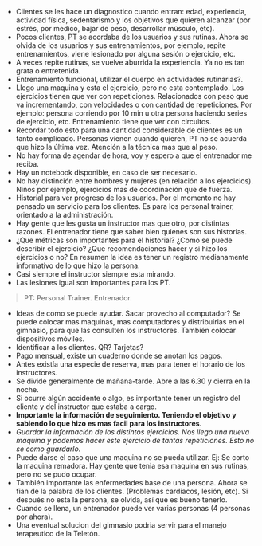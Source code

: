 - Clientes se les hace un diagnostico cuando entran: edad, experiencia, actividad física, sedentarismo y los objetivos que quieren alcanzar (por estrés, por medico, bajar de peso, desarrollar músculo, etc).
- Pocos clientes, PT se acordaba de los usuarios y sus rutinas. Ahora se olvida de los usuarios y sus entrenamientos, por ejemplo, repite entrenamientos, viene lesionado por alguna sesión o ejercicio, etc.
- A veces repite rutinas, se vuelve aburrida la experiencia. Ya no es tan grata o entretenida.
- Entrenamiento funcional, utilizar el cuerpo en actividades rutinarias?.
- Llego una maquina y esta el ejercicio, pero no esta contemplado. Los ejercicios tienen que ver con repeticiones. Relacionados con peso que va incrementando, con velocidades o con cantidad de repeticiones. Por ejemplo: persona corriendo por 10 min u otra persona haciendo series de ejercicio, etc. Entrenamiento tiene que ver con circuitos.
- Recordar todo esto para una cantidad considerable de clientes es un tanto complicado. Personas vienen cuando quieren, PT no se acuerda que hizo la última vez. Atención a la técnica mas que al peso.
- No hay forma de agendar de hora, voy y espero a que el entrenador me reciba.
- Hay un notebook disponible, en caso de ser necesario.
- No hay distinción entre hombres y mujeres (en relación a los ejercicios). Niños por ejemplo, ejercicios mas de coordinación que de fuerza.
- Historial para ver progreso de los usuarios. Por el momento no hay pensado un servicio para los clientes. Es para los personal trainer, orientado a la administración.
- Hay gente que les gusta un instructor mas que otro, por distintas razones. El entrenador tiene que saber bien quienes son sus historias.
- ¿Que métricas son importantes para el historial? ¿Como se puede describir el ejercicio? ¿Que recomendaciones hacer y si hizo los ejercicios o no? En resumen la idea es tener un registro medianamente informativo de lo que hizo la persona.
- Casi siempre el instructor siempre esta mirando.
- Las lesiones igual son importantes para los PT.
> PT: Personal Trainer. Entrenador.
- Ideas de como se puede ayudar. Sacar provecho al computador? Se puede colocar mas maquinas, mas computadores y distribuirlas en el gimnasio, para que las consulten los instructores. También colocar dispositivos móviles.
- Identificar a los clientes. QR? Tarjetas?
- Pago mensual, existe un cuaderno donde se anotan los pagos.
- Antes existía una especie de reserva, mas para tener el horario de los instructores.
- Se divide generalmente de mañana-tarde. Abre a las 6.30 y cierra en la noche.
- Si ocurre algún accidente o algo, es importante tener un registro del cliente y del instructor que estaba a cargo.
- **Importante la información de seguimiento. Teniendo el objetivo y sabiendo lo que hizo es mas facil para los instructores.**
- *Guardar la información de los distintos ejercicios. Nos llego una nueva maquina y podemos hacer este ejercicio de tantas repeticiones. Esto no se como guardarlo.*
- Puede darse el caso que una maquina no se pueda utilizar. Ej: Se corto la maquina remadora. Hay gente que tenia esa maquina en sus rutinas, pero no se pudo ocupar.
- También importante las enfermedades base de una persona. Ahora se fian de la palabra de los clientes. (Problemas cardiacos, lesión, etc). Si después no esta la persona, se olvida, así que es bueno tenerlo.
- Cuando se llena, un entrenador puede ver varias personas (4 personas por ahora).
- Una eventual solucion del gimnasio podria servir para el manejo terapeutico de la Teletón.